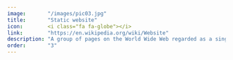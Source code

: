 ```yaml
---
image:       "/images/pic03.jpg"
title:       "Static website"
icon:        <i class="fa fa-globe"></i>
link:        "https://en.wikipedia.org/wiki/Website"
description: "A group of pages on the World Wide Web regarded as a single entity"
order:       "3"
---
```


